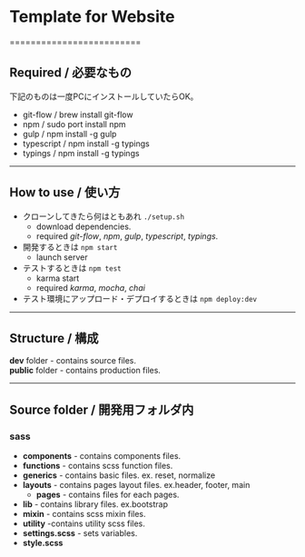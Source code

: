 # Template for Website

=========================

## Required / 必要なもの

下記のものは一度PCにインストールしていたらOK。

* git-flow / brew install git-flow
* npm / sudo port install npm
* gulp / npm install -g gulp
* typescript / npm install -g typings
* typings / npm install -g typings

---

## How to use / 使い方

* クローンしてきたら何はともあれ `./setup.sh`
    * download dependencies.
    * required *git-flow*, *npm*, *gulp*, *typescript*, *typings*.
* 開発するときは `npm start`
    * launch server
* テストするときは `npm test`
    * karma start
    * required *karma*, *mocha*, *chai*
* テスト環境にアップロード・デプロイするときは `npm deploy:dev`

---

## Structure / 構成

**dev** folder - contains source files.  
**public** folder - contains production files.

---

## Source folder / 開発用フォルダ内

### sass

* **components** - contains components files.  
* **functions** - contains scss function files.  
* **generics** - contains basic files. ex. reset, normalize  
* **layouts** - contains pages layout files. ex.header, footer, main  
    * **pages** - contains files for each pages.   
* **lib** - contains library files. ex.bootstrap  
* **mixin** - contains scss mixin files.  
* **utility** -contains utility scss files.  
* **settings.scss** - sets variables.  
* **style.scss**
